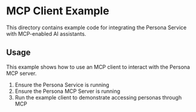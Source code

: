 # MCP Client Example

This directory contains example code for integrating the Persona Service with MCP-enabled AI assistants.

## Usage

This example shows how to use an MCP client to interact with the Persona MCP server.

1. Ensure the Persona Service is running
2. Ensure the Persona MCP Server is running
3. Run the example client to demonstrate accessing personas through MCP
